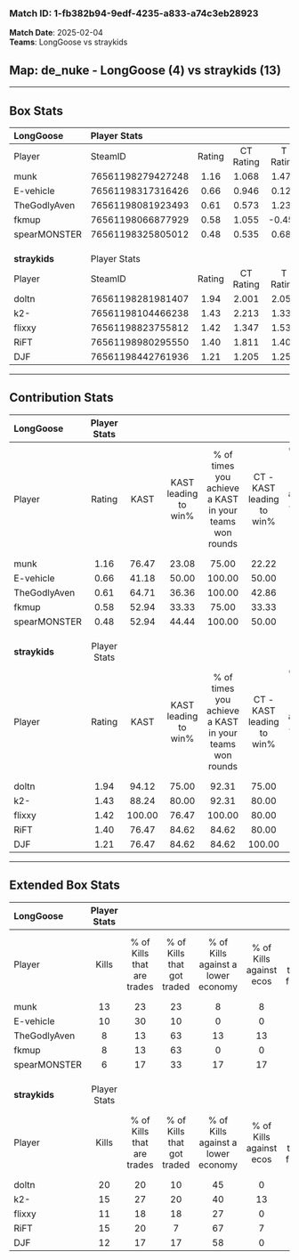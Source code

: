 ### Match ID: 1-fb382b94-9edf-4235-a833-a74c3eb28923  
**Match Date**: 2025-02-04  
**Teams**: LongGoose vs straykids  

## **Map**: de_nuke - LongGoose (4) vs straykids (13)  
---  

## Box Stats  

| **LongGoose** | Player Stats      |        |           |          |        |       |       |         |        |      |     |
| :- | :- | :-: | :-: | :-: | :-: | :-: | :-: | :-: | :-: | :-: | :-: |
| Player        | SteamID           | Rating | CT Rating | T Rating |  KAST  |  ADR  | Kills | Assists | Deaths | K/D  | HS% |
| munk          | 76561198279427248 |  1.16  |   1.068   |  1.471   | 76.47  | 86.4  |  13   |    1    |   13   | 1.00 | 38  |
| E-vehicle     | 76561198317316426 |  0.66  |   0.946   |  0.122   | 41.18  | 60.1  |  10   |    1    |   13   | 0.77 | 30  |
| TheGodlyAven  | 76561198081923493 |  0.61  |   0.573   |  1.234   | 64.71  | 51.8  |   8   |    1    |   16   | 0.50 | 37  |
| fkmup         | 76561198066877929 |  0.58  |   1.055   |  -0.457  | 52.94  | 61.5  |   8   |    5    |   16   | 0.50 | 50  |
| spearMONSTER  | 76561198325805012 |  0.48  |   0.535   |  0.685   | 52.94  | 55.8  |   6   |    4    |   15   | 0.40 | 50  |
|               |                   |        |           |          |        |       |       |         |        |      |     |
|               |                   |        |           |          |        |       |       |         |        |      |     |
|               |                   |        |           |          |        |       |       |         |        |      |     |
| **straykids** | Player Stats      |        |           |          |        |       |       |         |        |      |     |
| Player        | SteamID           | Rating | CT Rating | T Rating |  KAST  |  ADR  | Kills | Assists | Deaths | K/D  | HS% |
| doltn         | 76561198281981407 |  1.94  |   2.001   |  2.050   | 94.12  | 120.7 |  20   |    7    |   8    | 2.50 | 50  |
| k2-           | 76561198104466238 |  1.43  |   2.213   |  1.332   | 88.24  | 96.1  |  15   |    6    |   12   | 1.25 | 53  |
| flixxy        | 76561198823755812 |  1.42  |   1.347   |  1.534   | 100.00 | 71.9  |  11   |    4    |   6    | 1.83 | 54  |
| RiFT          | 76561198980295550 |  1.40  |   1.811   |  1.405   | 76.47  | 95.8  |  15   |    4    |   10   | 1.50 | 73  |
| DJF           | 76561198442761936 |  1.21  |   1.205   |  1.253   | 76.47  | 79.3  |  12   |    1    |   9    | 1.33 | 66  |
---  

## Contribution Stats  

| **LongGoose** | Player Stats |        |                      |                                                        |                           |                                                             |                          |                                                            |
| :- | :-: | :-: | :-: | :-: | :-: | :-: | :-: | :-: |
| Player        |    Rating    |  KAST  | KAST leading to win% | % of times you achieve a KAST in your teams won rounds | CT - KAST leading to win% | CT - % of times you achieve a KAST in your teams won rounds | T - KAST leading to win% | T - % of times you achieve a KAST in your teams won rounds |
| munk          |     1.16     | 76.47  |        23.08         |                         75.00                          |           22.22           |                            66.67                            |          25.00           |                           100.00                           |
| E-vehicle     |     0.66     | 41.18  |        50.00         |                         100.00                         |           50.00           |                           100.00                            |          50.00           |                           100.00                           |
| TheGodlyAven  |     0.61     | 64.71  |        36.36         |                         100.00                         |           42.86           |                           100.00                            |          25.00           |                           100.00                           |
| fkmup         |     0.58     | 52.94  |        33.33         |                         75.00                          |           33.33           |                           100.00                            |           0.00           |                            0.00                            |
| spearMONSTER  |     0.48     | 52.94  |        44.44         |                         100.00                         |           50.00           |                           100.00                            |          33.33           |                           100.00                           |
|               |              |        |                      |                                                        |                           |                                                             |                          |                                                            |
|               |              |        |                      |                                                        |                           |                                                             |                          |                                                            |
|               |              |        |                      |                                                        |                           |                                                             |                          |                                                            |
| **straykids** | Player Stats |        |                      |                                                        |                           |                                                             |                          |                                                            |
| Player        |    Rating    |  KAST  | KAST leading to win% | % of times you achieve a KAST in your teams won rounds | CT - KAST leading to win% | CT - % of times you achieve a KAST in your teams won rounds | T - KAST leading to win% | T - % of times you achieve a KAST in your teams won rounds |
| doltn         |     1.94     | 94.12  |        75.00         |                         92.31                          |           75.00           |                            75.00                            |          75.00           |                           100.00                           |
| k2-           |     1.43     | 88.24  |        80.00         |                         92.31                          |           80.00           |                           100.00                            |          80.00           |                           88.89                            |
| flixxy        |     1.42     | 100.00 |        76.47         |                         100.00                         |           80.00           |                           100.00                            |          75.00           |                           100.00                           |
| RiFT          |     1.40     | 76.47  |        84.62         |                         84.62                          |           80.00           |                           100.00                            |          87.50           |                           77.78                            |
| DJF           |     1.21     | 76.47  |        84.62         |                         84.62                          |          100.00           |                           100.00                            |          77.78           |                           77.78                            |
---  

## Extended Box Stats  

| **LongGoose** | Player Stats |                            |                            |                                    |                         |                              |                                 |        |                             |                                     |                          |                               |                            |
| :- | :-: | :-: | :-: | :-: | :-: | :-: | :-: | :-: | :-: | :-: | :-: | :-: | :-: |
| Player        |    Kills     | % of Kills that are trades | % of Kills that got traded | % of Kills against a lower economy | % of Kills against ecos | % of Kills that are flawless | % of Kills that are close duels | Deaths | % of Deaths that get traded | % of Deaths against a lower economy | % of Deaths against ecos | % of Deaths that are flawless | % of Deaths that are close |
| munk          |      13      |             23             |             23             |                 8                  |            8            |              69              |                8                |   13   |              8              |                  8                  |            8             |              69               |             15             |
| E-vehicle     |      10      |             30             |             10             |                 0                  |            0            |              70              |               20                |   13   |              0              |                  8                  |            8             |              77               |             0              |
| TheGodlyAven  |      8       |             13             |             63             |                 13                 |           13            |              25              |               13                |   16   |             31              |                  6                  |            6             |              81               |             6              |
| fkmup         |      8       |             13             |             63             |                 0                  |            0            |              50              |               25                |   16   |              6              |                  6                  |            6             |              75               |             0              |
| spearMONSTER  |      6       |             17             |             33             |                 17                 |           17            |              83              |                0                |   15   |             20              |                  7                  |            7             |              87               |             13             |
|               |              |                            |                            |                                    |                         |                              |                                 |        |                             |                                     |                          |                               |                            |
|               |              |                            |                            |                                    |                         |                              |                                 |        |                             |                                     |                          |                               |                            |
|               |              |                            |                            |                                    |                         |                              |                                 |        |                             |                                     |                          |                               |                            |
| **straykids** | Player Stats |                            |                            |                                    |                         |                              |                                 |        |                             |                                     |                          |                               |                            |
| Player        |    Kills     | % of Kills that are trades | % of Kills that got traded | % of Kills against a lower economy | % of Kills against ecos | % of Kills that are flawless | % of Kills that are close duels | Deaths | % of Deaths that get traded | % of Deaths against a lower economy | % of Deaths against ecos | % of Deaths that are flawless | % of Deaths that are close |
| doltn         |      20      |             20             |             10             |                 45                 |            0            |              80              |                5                |   8    |             50              |                 38                  |            0             |              75               |             25             |
| k2-           |      15      |             27             |             20             |                 40                 |           13            |              73              |               13                |   12   |             42              |                 50                  |            8             |              50               |             8              |
| flixxy        |      11      |             18             |             18             |                 27                 |            0            |              82              |                9                |   6    |             33              |                 50                  |            0             |              67               |             17             |
| RiFT          |      15      |             20             |             7              |                 67                 |            7            |              80              |                0                |   10   |             40              |                 30                  |            10            |              60               |             10             |
| DJF           |      12      |             17             |             17             |                 58                 |            0            |              75              |                8                |   9    |             11              |                 44                  |            11            |              67               |             11             |
